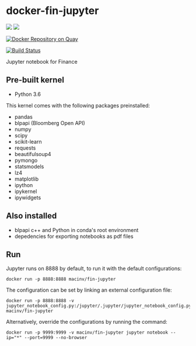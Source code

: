 # docker-fin-jupyter

[![](https://images.microbadger.com/badges/image/macinv/fin-jupyter.svg)](https://microbadger.com/images/macinv/fin-jupyter "Get your own image badge on microbadger.com")
[![](https://images.microbadger.com/badges/version/macinv/fin-jupyter.svg)](https://microbadger.com/images/macinv/fin-jupyter "Get your own version badge on microbadger.com")

[![Docker Repository on Quay](https://quay.io/repository/macinv/fin-jupyter/status "Docker Repository on Quay")](https://quay.io/repository/macinv/fin-jupyter)

[![Build Status](https://travis-ci.org/macinv/docker-fin-jupyter.svg?branch=master)](https://travis-ci.org/macinv/docker-fin-jupyter)

Jupyter notebook for Finance

## Pre-built kernel

* Python 3.6

This kernel comes with the following packages preinstalled:
- pandas
- blpapi (Bloomberg Open API)
- numpy
- scipy
- scikit-learn
- requests
- beautifulsoup4
- pymongo
- statsmodels
- lz4
- matplotlib
- ipython
- ipykernel 
- ipywidgets

## Also installed

* blpapi c++ and Python in conda's root environment
* depedencies for exporting notebooks as pdf files

## Run
Jupyter runs on 8888 by default, to run it with the default configurations:

    docker run -p 8888:8888 macinv/fin-jupyter

The configuration can be set by linking an external configuration file:

    docker run -p 8888:8888 -v jupyter_notebook_config.py:/jupyter/.jupyter/jupyter_notebook_config.py:ro macinv/fin-jupyter

Alternatively, override the configurations by running the command:

    docker run -p 9999:9999 -v macinv/fin-jupyter jupyter notebook --ip="*" --port=9999 --no-browser
